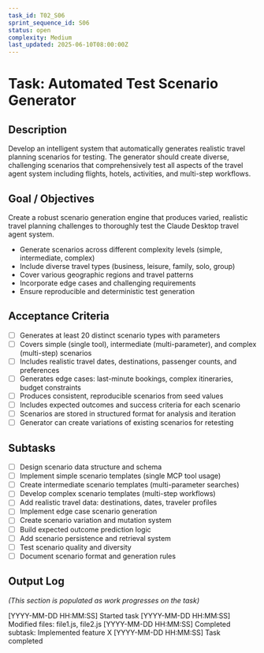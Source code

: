 ```yaml
---
task_id: T02_S06
sprint_sequence_id: S06
status: open
complexity: Medium
last_updated: 2025-06-10T08:00:00Z
---
```


# Task: Automated Test Scenario Generator

## Description
Develop an intelligent system that automatically generates realistic travel planning scenarios for testing. The generator should create diverse, challenging scenarios that comprehensively test all aspects of the travel agent system including flights, hotels, activities, and multi-step workflows.

## Goal / Objectives
Create a robust scenario generation engine that produces varied, realistic travel planning challenges to thoroughly test the Claude Desktop travel agent system.
- Generate scenarios across different complexity levels (simple, intermediate, complex)
- Include diverse travel types (business, leisure, family, solo, group)
- Cover various geographic regions and travel patterns
- Incorporate edge cases and challenging requirements
- Ensure reproducible and deterministic test generation

## Acceptance Criteria
- [ ] Generates at least 20 distinct scenario types with parameters
- [ ] Covers simple (single tool), intermediate (multi-parameter), and complex (multi-step) scenarios
- [ ] Includes realistic travel dates, destinations, passenger counts, and preferences
- [ ] Generates edge cases: last-minute bookings, complex itineraries, budget constraints
- [ ] Produces consistent, reproducible scenarios from seed values
- [ ] Includes expected outcomes and success criteria for each scenario
- [ ] Scenarios are stored in structured format for analysis and iteration
- [ ] Generator can create variations of existing scenarios for retesting

## Subtasks
- [ ] Design scenario data structure and schema
- [ ] Implement simple scenario templates (single MCP tool usage)
- [ ] Create intermediate scenario templates (multi-parameter searches)
- [ ] Develop complex scenario templates (multi-step workflows)
- [ ] Add realistic travel data: destinations, dates, traveler profiles
- [ ] Implement edge case scenario generation
- [ ] Create scenario variation and mutation system
- [ ] Build expected outcome prediction logic
- [ ] Add scenario persistence and retrieval system
- [ ] Test scenario quality and diversity
- [ ] Document scenario format and generation rules

## Output Log
*(This section is populated as work progresses on the task)*

[YYYY-MM-DD HH:MM:SS] Started task
[YYYY-MM-DD HH:MM:SS] Modified files: file1.js, file2.js
[YYYY-MM-DD HH:MM:SS] Completed subtask: Implemented feature X
[YYYY-MM-DD HH:MM:SS] Task completed